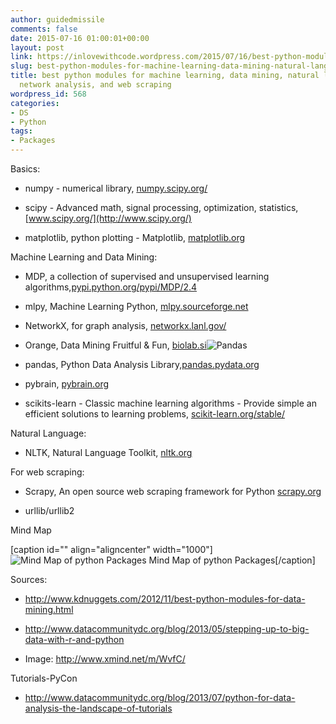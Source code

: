 ```yaml
---
author: guidedmissile
comments: false
date: 2015-07-16 01:00:01+00:00
layout: post
link: https://inlovewithcode.wordpress.com/2015/07/16/best-python-modules-for-machine-learning-data-mining-natural-language-processing-network-analysis-and-web-scraping/
slug: best-python-modules-for-machine-learning-data-mining-natural-language-processing-network-analysis-and-web-scraping
title: best python modules for machine learning, data mining, natural language processing,
  network analysis, and web scraping
wordpress_id: 568
categories:
- DS
- Python
tags:
- Packages
---
```


Basics:



	
  * numpy - numerical library, [numpy.scipy.org/](http://numpy.scipy.org/)

	
  * scipy - Advanced math, signal processing, optimization, statistics,[www.scipy.org/](http://www.scipy.org/)

	
  * matplotlib, python plotting - Matplotlib, [matplotlib.org](http://matplotlib.org/)


Machine Learning and Data Mining:

	
  * MDP, a collection of supervised and unsupervised learning algorithms,[pypi.python.org/pypi/MDP/2.4](http://pypi.python.org/pypi/MDP/2.4)

	
  * mlpy, Machine Learning Python, [mlpy.sourceforge.net](http://mlpy.sourceforge.net/)

	
  * NetworkX, for graph analysis, [networkx.lanl.gov/](http://networkx.lanl.gov/)

	
  * Orange, Data Mining Fruitful & Fun, [biolab.si](http://biolab.si/)![Pandas](http://pandas.pydata.org/_static/pandas_logo.png)

	
  * pandas, Python Data Analysis Library,[pandas.pydata.org](http://pandas.pydata.org/)

	
  * pybrain, [pybrain.org](http://pybrain.org/)

	
  * scikits-learn - Classic machine learning algorithms - Provide simple an efficient solutions to learning problems, [scikit-learn.org/stable/](http://scikit-learn.org/stable/)


Natural Language:

	
  * NLTK, Natural Language Toolkit, [nltk.org](http://nltk.org/)


For web scraping:

	
  * Scrapy, An open source web scraping framework for Python [scrapy.org](http://scrapy.org/)

	
  * urllib/urllib2


Mind Map

[caption id="" align="aligncenter" width="1000"]![Mind Map of python Packages](http://inlovewithcode.files.wordpress.com/2015/07/ed3ad-python-for-big-data.png) Mind Map of python Packages[/caption]

Sources:



	
  * http://www.kdnuggets.com/2012/11/best-python-modules-for-data-mining.html

	
  * http://www.datacommunitydc.org/blog/2013/05/stepping-up-to-big-data-with-r-and-python

	
  * Image: http://www.xmind.net/m/WvfC/


Tutorials-PyCon

	
  * http://www.datacommunitydc.org/blog/2013/07/python-for-data-analysis-the-landscape-of-tutorials


